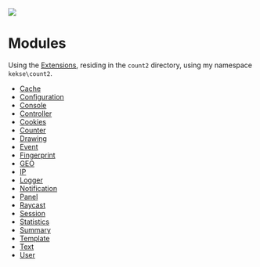 <img src="https://kekse.biz/github.php?draw&override=github:count2">

# Modules
Using the [Extensions](kekse.md), residing in the `count2`
directory, using my namespace `kekse\count2`.

* [Cache](count2/cache.md)
* [Configuration](count2/configuration.md)
* [Console](count2/console.md)
* [Controller](count2/controller.md)
* [Cookies](count2/cookies.md)
* [Counter](count2/counter.md)
* [Drawing](count2/drawing.md)
* [Event](count2/event.md)
* [Fingerprint](count2/fingerprint.md)
* [GEO](count2/geo.md)
* [IP](count2/ip.md)
* [Logger](count2/logger.md)
* [Notification](count2/notification.md)
* [Panel](count2/panel.md)
* [Raycast](count2/raycast.md)
* [Session](count2/session.md)
* [Statistics](count2/statistics.md)
* [Summary](count2/summary.md)
* [Template](count2/template.md)
* [Text](count2/text.md)
* [User](count2/user.md)

